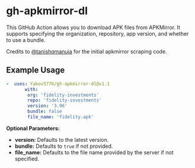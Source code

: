 # gh-apkmirror-dl
This GitHub Action allows you to download APK files from APKMirror.
It supports specifying the organization, repository, app version, and whether to use a bundle.

Credits to [@tanishqmanuja](https://github.com/tanishqmanuja) for the initial apkmirror scraping code.


## Example Usage
```yml
-  uses: Yakov5776/gh-apkmirror-dl@v1.1
       with:
        org: 'fidelity-investments'
        repo: 'fidelity-investments'
        version: '3.96'
        bundle: false
        file_name: 'fidelity.apk'
```

**Optional Parameters:**

- **version:** Defaults to the latest version.
- **bundle:** Defaults to `true` if not provided.
- **file_name:** Defaults to the file name provided by the server if not specified.